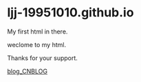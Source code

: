 # ljj-19951010.github.io
<p>
  My first html in there.
</p>
<p>
  weclome to my html.
</p>
<p>
Thanks for your support.
</p>
<a href = 'https://www.cnblogs.com/liujinjing521/'> 
  blog_CNBLOG
</a>
